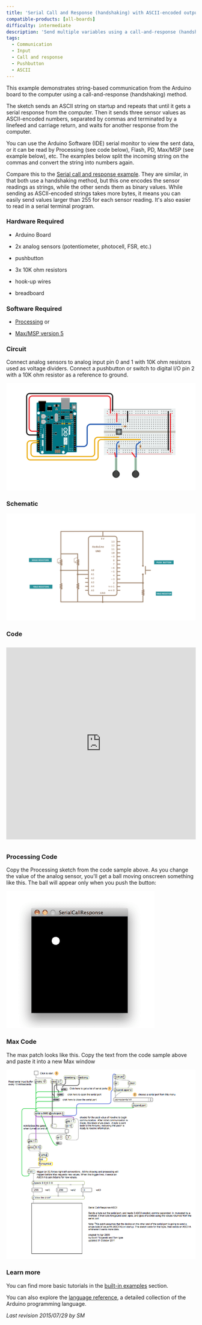 ```yaml
---
title: 'Serial Call and Response (handshaking) with ASCII-encoded output'
compatible-products: [all-boards]
difficulty: intermediate
description: 'Send multiple variables using a call-and-response (handshaking) method, and ASCII-encode the values before sending.'
tags: 
  - Communication
  - Input
  - Call and response
  - Pushbutton
  - ASCII
---
```


This example demonstrates string-based communication from the Arduino board to the computer using a call-and-response (handshaking) method.

The sketch sends an ASCII string on startup and repeats that until it gets a serial response from the computer. Then it sends three sensor values as ASCII-encoded numbers, separated by commas and terminated by a linefeed and carriage return, and waits for another response from the computer.

You can use the Arduino Software (IDE) serial monitor to view the sent data, or it can be read by Processing (see code below), Flash, PD, Max/MSP (see example below), etc. The examples below split the incoming string on the commas and convert the string into numbers again.

Compare this to the [Serial call and response example](/built-in-examples/communication/SerialCallResponse). They are similar, in that both use a handshaking method, but this one encodes the sensor readings as strings, while the other sends them as binary values.  While sending as ASCII-encoded strings takes more bytes, it means you can easily send values larger than 255 for each sensor reading. It's also easier to read in a serial terminal program.

### Hardware Required

- Arduino Board

- 2x analog sensors (potentiometer, photocell, FSR, etc.)

- pushbutton

- 3x 10K ohm resistors

- hook-up wires

- breadboard

### Software Required

- [Processing](http://www.processing.org) or

- [Max/MSP version 5](https://cycling74.com/downloads/older/)

### Circuit

Connect analog sensors to analog input pin 0 and 1 with 10K ohm resistors used as voltage dividers. Connect a pushbutton or switch to digital I/O pin 2 with a 10K ohm resistor as a reference to ground.


![](assets/circuit.png)


### Schematic


![](assets/schematic.png)

### Code

<iframe src='https://create.arduino.cc/example/builtin/04.Communication%5CSerialCallResponseASCII/SerialCallResponseASCII/preview?embed&snippet' style='height:510px;width:100%;margin:10px 0' frameborder='0'></iframe>

### Processing Code

Copy the Processing sketch from the code sample above. As you change the value of the analog sensor, you'll get a ball moving onscreen something like this.  The ball will appear only when you push the button:

![](assets/serialCallResponse-output.png)

### Max Code

The max patch looks like this.  Copy the text from the code sample above and paste it into a new Max window

![](assets/Max5SerialCallResponseASCII.png)

### Learn more

You can find more basic tutorials in the [built-in examples](/built-in-examples) section.

You can also explore the [language reference](https://www.arduino.cc/reference/en/), a detailed collection of the Arduino programming language.

*Last revision 2015/07/29 by SM*